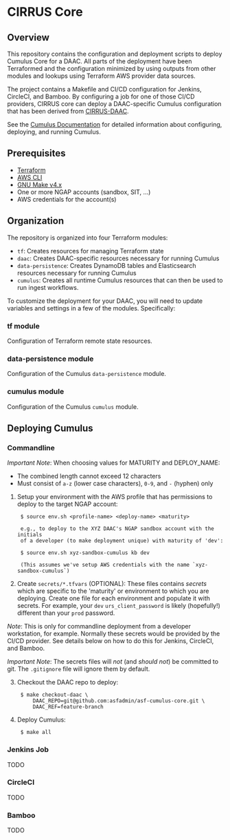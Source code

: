# CIRRUS Core

## Overview

This repository contains the configuration and deployment scripts to
deploy Cumulus Core for a DAAC. All parts of the deployment have been
Terraformed and the configuration minimized by using outputs from
other modules and lookups using Terraform AWS provider data sources.

The project contains a Makefile and CI/CD configuration for Jenkins,
CircleCI, and Bamboo. By configuring a job for one of those CI/CD
providers, CIRRUS core can deploy a DAAC-specific Cumulus
configuration that has been derived from
[CIRRUS-DAAC](https://github.com/asfadmin/CIRRUS-DAAC).

See the [Cumulus
Documentation](https://nasa.github.io/cumulus/docs/deployment/deployment-readme)
for detailed information about configuring, deploying, and running
Cumulus.

## Prerequisites

* [Terraform](https://www.terraform.io/)
* [AWS CLI](https://aws.amazon.com/cli/)
* [GNU Make v4.x](https://www.gnu.org/software/make/)
* One or more NGAP accounts (sandbox, SIT, ...)
* AWS credentials for the account(s)

## Organization

The repository is organized into four Terraform modules:

* `tf`: Creates resources for managing Terraform state
* `daac`: Creates DAAC-specific resources necessary for running Cumulus
* `data-persistence`: Creates DynamoDB tables and Elasticsearch
  resources necessary for running Cumulus
* `cumulus`: Creates all runtime Cumulus resources that can then be used
  to run ingest workflows.

To customize the deployment for your DAAC, you will need to update
variables and settings in a few of the modules. Specifically:

### tf module

Configuration of Terraform remote state resources.

### data-persistence module

Configuration of the Cumulus `data-persistence` module.

### cumulus module

Configuration of the Cumulus `cumulus` module.

## Deploying Cumulus

### Commandline

*Important Note*: When choosing values for MATURITY and DEPLOY_NAME:
* The combined length cannot exceed 12 characters
* Must consist of `a-z` (lower case characters), `0-9`, and `-` (hyphen) only

1. Setup your environment with the AWS profile that has permissions to
   deploy to the target NGAP account:

        $ source env.sh <profile-name> <deploy-name> <maturity>

        e.g., to deploy to the XYZ DAAC's NGAP sandbox account with the initials
        of a developer (to make deployment unique) with maturity of 'dev':

        $ source env.sh xyz-sandbox-cumulus kb dev

        (This assumes we've setup AWS credentials with the name `xyz-sandbox-cumulus`)

2. Create `secrets/*.tfvars` (OPTIONAL): These files contains
  *secrets* which are specific to the 'maturity' or environment to
  which you are deploying. Create one file for each environment and
  populate it with secrets. For example, your `dev`
  `urs_client_password` is likely (hopefully!) different than your
  `prod` password.

*Note*: This is only for commandline deployment from a developer
workstation, for example. Normally these secrets would be provided by
the CI/CD provider. See details below on how to do this for Jenkins,
CircleCI, and Bamboo.

*Important Note*: The secrets files will *not* (and *should not*) be
committed to git. The `.gitignore` file will ignore them by default.

3. Checkout the DAAC repo to deploy:

        $ make checkout-daac \
            DAAC_REPO=git@github.com:asfadmin/asf-cumulus-core.git \
            DAAC_REF=feature-branch

3. Deploy Cumulus:

        $ make all

### Jenkins Job

TODO

### CircleCI

TODO

### Bamboo

TODO
